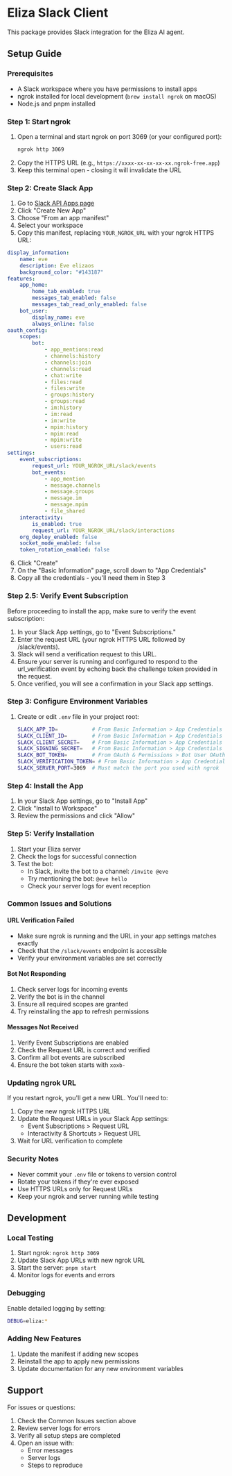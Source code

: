 # Eliza Slack Client

This package provides Slack integration for the Eliza AI agent.

## Setup Guide

### Prerequisites

- A Slack workspace where you have permissions to install apps
- ngrok installed for local development (`brew install ngrok` on macOS)
- Node.js and pnpm installed

### Step 1: Start ngrok

1. Open a terminal and start ngrok on port 3069 (or your configured port):
    ```bash
    ngrok http 3069
    ```
2. Copy the HTTPS URL (e.g., `https://xxxx-xx-xx-xx-xx.ngrok-free.app`)
3. Keep this terminal open - closing it will invalidate the URL

### Step 2: Create Slack App

1. Go to [Slack API Apps page](https://api.slack.com/apps)
2. Click "Create New App"
3. Choose "From an app manifest"
4. Select your workspace
5. Copy this manifest, replacing `YOUR_NGROK_URL` with your ngrok HTTPS URL:

```yaml
display_information:
    name: eve
    description: Eve elizaos
    background_color: "#143187"
features:
    app_home:
        home_tab_enabled: true
        messages_tab_enabled: false
        messages_tab_read_only_enabled: false
    bot_user:
        display_name: eve
        always_online: false
oauth_config:
    scopes:
        bot:
            - app_mentions:read
            - channels:history
            - channels:join
            - channels:read
            - chat:write
            - files:read
            - files:write
            - groups:history
            - groups:read
            - im:history
            - im:read
            - im:write
            - mpim:history
            - mpim:read
            - mpim:write
            - users:read
settings:
    event_subscriptions:
        request_url: YOUR_NGROK_URL/slack/events
        bot_events:
            - app_mention
            - message.channels
            - message.groups
            - message.im
            - message.mpim
            - file_shared
    interactivity:
        is_enabled: true
        request_url: YOUR_NGROK_URL/slack/interactions
    org_deploy_enabled: false
    socket_mode_enabled: false
    token_rotation_enabled: false
```

6. Click "Create"
7. On the "Basic Information" page, scroll down to "App Credentials"
8. Copy all the credentials - you'll need them in Step 3

### Step 2.5: Verify Event Subscription

Before proceeding to install the app, make sure to verify the event subscription:

1. In your Slack App settings, go to "Event Subscriptions."
2. Enter the request URL (your ngrok HTTPS URL followed by /slack/events).
3. Slack will send a verification request to this URL.
4. Ensure your server is running and configured to respond to the url_verification event by echoing back the challenge token provided in the request.
5. Once verified, you will see a confirmation in your Slack app settings.

### Step 3: Configure Environment Variables

1. Create or edit `.env` file in your project root:
    ```bash
    SLACK_APP_ID=           # From Basic Information > App Credentials > App ID
    SLACK_CLIENT_ID=        # From Basic Information > App Credentials > Client ID
    SLACK_CLIENT_SECRET=    # From Basic Information > App Credentials > Client Secret
    SLACK_SIGNING_SECRET=   # From Basic Information > App Credentials > Signing Secret
    SLACK_BOT_TOKEN=        # From OAuth & Permissions > Bot User OAuth Token (starts with xoxb-)
    SLACK_VERIFICATION_TOKEN= # From Basic Information > App Credentials > Verification Token
    SLACK_SERVER_PORT=3069  # Must match the port you used with ngrok
    ```

### Step 4: Install the App

1. In your Slack App settings, go to "Install App"
2. Click "Install to Workspace"
3. Review the permissions and click "Allow"

### Step 5: Verify Installation

1. Start your Eliza server
2. Check the logs for successful connection
3. Test the bot:
    - In Slack, invite the bot to a channel: `/invite @eve`
    - Try mentioning the bot: `@eve hello`
    - Check your server logs for event reception

### Common Issues and Solutions

#### URL Verification Failed

- Make sure ngrok is running and the URL in your app settings matches exactly
- Check that the `/slack/events` endpoint is accessible
- Verify your environment variables are set correctly

#### Bot Not Responding

1. Check server logs for incoming events
2. Verify the bot is in the channel
3. Ensure all required scopes are granted
4. Try reinstalling the app to refresh permissions

#### Messages Not Received

1. Verify Event Subscriptions are enabled
2. Check the Request URL is correct and verified
3. Confirm all bot events are subscribed
4. Ensure the bot token starts with `xoxb-`

### Updating ngrok URL

If you restart ngrok, you'll get a new URL. You'll need to:

1. Copy the new ngrok HTTPS URL
2. Update the Request URLs in your Slack App settings:
    - Event Subscriptions > Request URL
    - Interactivity & Shortcuts > Request URL
3. Wait for URL verification to complete

### Security Notes

- Never commit your `.env` file or tokens to version control
- Rotate your tokens if they're ever exposed
- Use HTTPS URLs only for Request URLs
- Keep your ngrok and server running while testing

## Development

### Local Testing

1. Start ngrok: `ngrok http 3069`
2. Update Slack App URLs with new ngrok URL
3. Start the server: `pnpm start`
4. Monitor logs for events and errors

### Debugging

Enable detailed logging by setting:

```bash
DEBUG=eliza:*
```

### Adding New Features

1. Update the manifest if adding new scopes
2. Reinstall the app to apply new permissions
3. Update documentation for any new environment variables

## Support

For issues or questions:

1. Check the Common Issues section above
2. Review server logs for errors
3. Verify all setup steps are completed
4. Open an issue with:
    - Error messages
    - Server logs
    - Steps to reproduce
